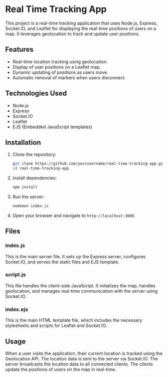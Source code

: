 # Real Time Tracking App

This project is a real-time tracking application that uses Node.js, Express, Socket.IO, and Leaflet for displaying the real-time positions of users on a map. It leverages geolocation to track and update user positions.

## Features

- Real-time location tracking using geolocation.
- Display of user positions on a Leaflet map.
- Dynamic updating of positions as users move.
- Automatic removal of markers when users disconnect.

## Technologies Used

- Node.js
- Express
- Socket.IO
- Leaflet
- EJS (Embedded JavaScript templates)

## Installation

1. Clone the repository:

   ```sh
   git clone https://github.com/yourusername/real-time-tracking-app.git
   cd real-time-tracking-app
   ```
2. Install dependencies:

   ```sh
   npm install
   ```
   
3. Run the server:

   ```sh
   nodemon index.js
   ```
   
4. Open your browser and navigate to `http://localhost:3000`.

## Files

### index.js
This is the main server file. It sets up the Express server, configures Socket.IO, and serves the static files and EJS template.

### script.js
This file handles the client-side JavaScript. It initializes the map, handles geolocation, and manages real-time communication with the server using Socket.IO.

### index.ejs
This is the main HTML template file, which includes the necessary stylesheets and scripts for Leaflet and Socket.IO.

## Usage
When a user visits the application, their current location is tracked using the Geolocation API.
The location data is sent to the server via Socket.IO.
The server broadcasts the location data to all connected clients.
The clients update the positions of users on the map in real-time.
 
